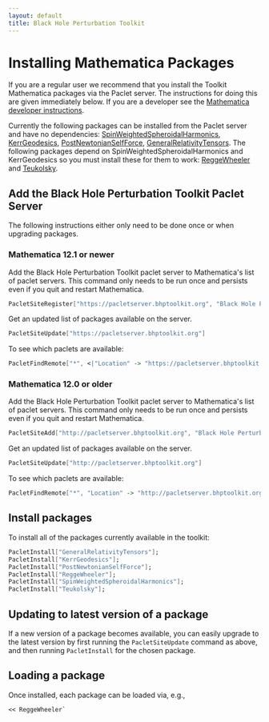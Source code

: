 ```yaml
---
layout: default
title: Black Hole Perturbation Toolkit
---
```


# Installing Mathematica Packages

If you are a regular user we recommend that you install the Toolkit Mathematica packages via the Paclet server. The instructions for doing this are given immediately below. If you are a developer see the [Mathematica developer instructions](mathematica-install-dev.html).

Currently the following packages can be installed from the Paclet server and have no dependencies: [SpinWeightedSpheroidalHarmonics](https://bhptoolkit.org/SpinWeightedSpheroidalHarmonics/), [KerrGeodesics](https://bhptoolkit.org/KerrGeodesics/), [PostNewtonianSelfForce](https://bhptoolkit.org/PostNewtonianSelfForce/), [GeneralRelativityTensors](https://bhptoolkit.org/GeneralRelativityTensors). The following packages depend on SpinWeightedSpheroidalHarmonics and KerrGeodesics so you must install these for them to work: [ReggeWheeler](https://bhptoolkit.org/ReggeWheeler/) and [Teukolsky](https://bhptoolkit.org/Teukolsky/).

## Add the Black Hole Perturbation Toolkit Paclet Server

The following instructions either only need to be done once or when upgrading packages.

### Mathematica 12.1 or newer

Add the Black Hole Perturbation Toolkit paclet server to Mathematica's list of paclet servers. This command only needs to be run once and persists even if you quit and restart Mathematica.
```Mathematica
PacletSiteRegister["https://pacletserver.bhptoolkit.org", "Black Hole Perturbation Toolkit Paclet Server"]
```
Get an updated list of packages available on the server.
```Mathematica
PacletSiteUpdate["https://pacletserver.bhptoolkit.org"]
```
To see which paclets are available:
```Mathematica
PacletFindRemote["*", <|"Location" -> "https://pacletserver.bhptoolkit.org"|>]
```

### Mathematica 12.0 or older

Add the Black Hole Perturbation Toolkit paclet server to Mathematica's list of paclet servers. This command only needs to be run once and persists even if you quit and restart Mathematica.
```Mathematica
PacletSiteAdd["http://pacletserver.bhptoolkit.org", "Black Hole Perturbation Toolkit Paclet Server"]
```
Get an updated list of packages available on the server.
```Mathematica
PacletSiteUpdate["http://pacletserver.bhptoolkit.org"]
```
To see which paclets are available:
```Mathematica
PacletFindRemote["*", "Location" -> "http://pacletserver.bhptoolkit.org"]
```

## Install packages

To install all of the packages currently available in the toolkit:
```Mathematica
PacletInstall["GeneralRelativityTensors"];
PacletInstall["KerrGeodesics"];
PacletInstall["PostNewtonianSelfForce"];
PacletInstall["ReggeWheeler"];
PacletInstall["SpinWeightedSpheroidalHarmonics"];
PacletInstall["Teukolsky"];
```

## Updating to latest version of a package
If a new version of a package becomes available, you can easily upgrade to the latest version by first running the `PacletSiteUpdate` command as above, and then running `PacletInstall` for the chosen package.


## Loading a package

Once installed, each package can be loaded via, e.g.,

```Mathematica
<< ReggeWheeler`
```
